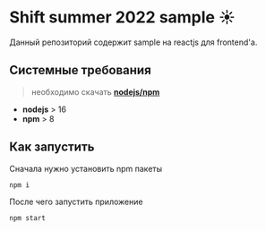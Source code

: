 # **Shift summer 2022 sample ☀️**

Данный репозиторий содержит sample на reactjs для frontend'а.

## Системные требования

> необходимо скачать [**nodejs/npm**](https://nodejs.org/en/download/)

- **nodejs** > 16
- **npm** > 8

## Как запустить

Сначала нужно установить npm пакеты

```
npm i
```

После чего запустить приложение

```
npm start
```
